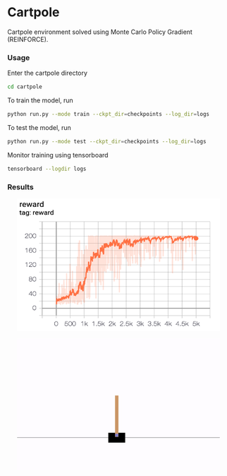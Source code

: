 # Cartpole

Cartpole environment solved using Monte Carlo Policy Gradient (REINFORCE).

### Usage

Enter the cartpole directory
```bash
cd cartpole
``` 

To train the model, run
```bash
python run.py --mode train --ckpt_dir=checkpoints --log_dir=logs
```

To test the model, run
```bash
python run.py --mode test --ckpt_dir=checkpoints --log_dir=logs
```

Monitor training using tensorboard
```bash
tensorboard --logdir logs
```

### Results

<p align="center">
  <img width="460" height="300" src="res/reward_plot.png">
</p>

<p align="center">
  <img width="460" height="300" src="res/cartpole.gif">
</p>

